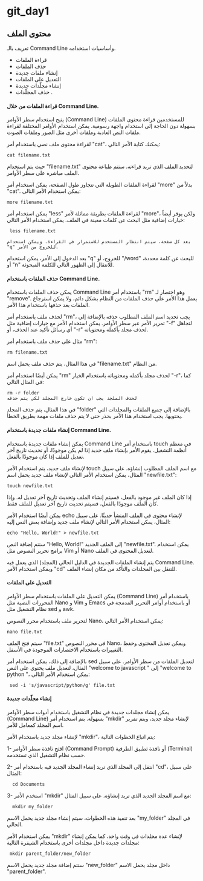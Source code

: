 # git_day1

## محتوى الملف
تعريف بالـ Command Line وأساسيات استخدامه.
- قراءة الملفات  
- حذف الملفات  
- إنشاء ملفات جديدة  
- التعديل على الملفات  
- إنشاء مجلّدات جديدة  
- حذف المجلّدات  .



#### قراءة الملفات من خلال Command Line.

يتيح استخدام سطر الأوامر (Command Line) للمستخدمين قراءة محتوى الملفات بسهولة دون الحاجة إلى استخدام واجهة رسومية. يمكن استخدام الأوامر المختلفة لقراءة ملفات النص العادية وملفات أخرى مثل الصور وملفات الصوت.

لقراءة محتوى ملف نصي باستخدام أمر "cat"، يمكنك كتابة الأمر التالي:

    cat filename.txt


حيث يتم استخدام "filename.txt" لتحديد الملف الذي تريد قراءته. ستتم طباعة محتوى الملف مباشرة على سطر الأوامر.

لقراءة الملفات الطويلة التي تتجاوز طول الصفحة، يمكن استخدام أمر "more" بدلاً من "cat". يمكن استخدام الأمر التالي:

    more filename.txt
    
    

يمكن استخدام أمر "less" لقراءة الملفات بطريقة مماثلة لأمر "more"، ولكن يوفر أيضاً خيارات إضافية مثل البحث عن كلمات معينة في الملف. يمكن استخدام الأمر التالي:


     less filename.txt
     
    بعد كل صفحة، سيتم انتظار المستخدم للاستمرار في القراءة. ويمكن استخدام "q" للخروج من الأمر.

بعد الدخول إلى الأمر، يمكن استخدام "q" للخروج، أو "/word" للبحث عن كلمة محددة، أو "n" للانتقال إلى الظهور التالي للكلمة المبحوثة.


#### حذف الملفات باستخدام Command Line.

يمكن حذف الملفات باستخدام Command Line باستخدام أمر "rm" وهو اختصار لـ "remove". يعمل هذا الأمر على حذف الملفات من النظام بشكل دائم، ولا يمكن استرجاع الملفات بعد حذفها باستخدام هذا الأمر.

لحذف ملف باستخدام أمر "rm"، يجب تحديد اسم الملف المطلوب حذفه بالإضافة إلى تمرير الأمر عبر سطر الأوامر. يمكن استخدام الأمر مع خيارات إضافية مثل "-f" لتجاهل أي رسائل تأكيد عند الحذف، أو "-r" لحذف مجلد بأكمله ومحتوياته.

مثال على حذف ملف باستخدام أمر "rm":

    rm filename.txt

في هذا المثال، يتم حذف ملف يحمل اسم "filename.txt" من النظام.

يمكن أيضًا استخدام أمر "rm" لحذف مجلد بأكمله ومحتوياته باستخدام الخيار "-r"، كما في المثال التالي:

    rm -r folder
    لحذف الملجد يجب ان تكون خارج المجلد لكي يتم حذفه
    
في هذا المثال، يتم حذف المجلد "folder" بالإضافة إلى جميع الملفات والمجلدات التي يحتويها. يجب استخدام هذا الأمر بحذر حتى لا يتم حذف ملفات مهمة بطريق الخطأ.


#### إنشاء ملفات جديدة باستخدام Command Line.

يمكن إنشاء ملفات جديدة باستخدام Command Line باستخدام أمر touch في معظم أنظمة التشغيل. يقوم الأمر بإنشاء ملف جديد إذا لم يكن موجودًا، أو تحديث تاريخ آخر تعديل للملف إذا كان موجودًا بالفعل.


لإنشاء ملف جديد، يتم استخدام الأمر touch مع اسم الملف المطلوب إنشاؤه. على سبيل المثال، يمكن استخدام الأمر التالي لإنشاء ملف جديد يحمل اسم "newfile.txt":

    touch newfile.txt


إذا كان الملف غير موجود بالفعل، فسيتم إنشاء الملف وتحديث تاريخ آخر تعديل له. وإذا كان الملف موجودًا بالفعل، فسيتم تحديث تاريخ آخر تعديل للملف فقط.

يمكن أيضًا استخدام الأمر echo لإنشاء محتوى في الملف المنشأ حديثًا. على سبيل المثال، يمكن استخدام الأمر التالي لإنشاء ملف جديد وإضافة بعض النص إليه:

    echo "Hello, World!" > newfile.txt


ستتم إضافة النص "Hello, World!" إلى الملف الجديد "newfile.txt". يمكن استخدام برامج تحرير النصوص مثل Vim أو Nano لتعديل المحتوى في الملف.

يتم إنشاء الملفات الجديدة في الدليل الحالي (المجلد) الذي يعمل فيه Command Line. ويمكن استخدام الأمر "cd" للتنقل بين المجلدات والتأكد من مكان إنشاء الملف.


#### التعديل على الملفات 

يمكن التعديل على الملفات باستخدام سطر الأوامر (Command Line) باستخدام أمر المحررات النصية مثل Nano و Vim و Emacs أو باستخدام أوامر التحرير المدمجة في نظام التشغيل مثل sed و awk.

لتحرير ملف باستخدام محرر النصوص Nano، يمكن استخدام الأمر التالي:

    nano file.txt



سيتم فتح الملف "file.txt" في محرر النصوص Nano، ويمكن تعديل المحتوى وحفظ التغييرات باستخدام الاختصارات الموجودة في الأسفل.



بالإضافة إلى ذلك، يمكن استخدام أمر sed لتعديل الملفات من سطر الأوامر. على سبيل المثال، لتعديل ملف يحتوي على النص "welcome to javascript " إلى "welcome to python "، يمكن استخدام الأمر التالي:


     sed -i 's/javascript/python/g' file.txt


#### إنشاء مجلّدات جديدة 

يمكن إنشاء مجلدات جديدة في نظام التشغيل باستخدام أدوات سطر الأوامر (Command Line) بسهولة. يتم استخدام أمر "mkdir" لإنشاء مجلد جديد، ويتم تمرير اسم المجلد كمعامل للأمر.

لإنشاء مجلد جديد باستخدام الأمر "mkdir"، يتم اتباع الخطوات التالية:

1- افتح نافذة سطر الأوامر (Command Prompt) أو نافذة تطبيق الطرفية (Terminal) حسب نظام التشغيل الذي تستخدمه.

2- انتقل إلى المجلد الذي تريد إنشاء المجلد الجديد فيه باستخدام أمر "cd"، على سبيل المثال:

      cd Documents
3- استخدم الأمر "mkdir" مع اسم المجلد الجديد الذي تريد إنشاؤه، على سبيل المثال:

      mkdir my_folder

بعد تنفيذ هذه الخطوات، سيتم إنشاء مجلد جديد يحمل الاسم "my_folder" في المجلد الحالي.

يمكن استخدام الأمر "mkdir" لإنشاء عدة مجلدات في وقت واحد، كما يمكن إنشاء مجلدات جديدة داخل مجلدات أخرى باستخدام الشيفرة التالية:

     mkdir parent_folder/new_folder

ستتم إضافة مجلد جديد يحمل الاسم "new_folder" داخل مجلد يحمل الاسم "parent_folder".



